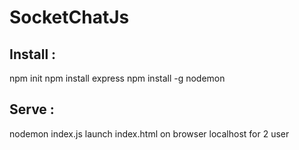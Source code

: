 # SocketChatJs

Install :
--------
npm init
npm install express
npm install -g nodemon


Serve :
------
nodemon index.js
launch index.html on browser localhost for 2 user

